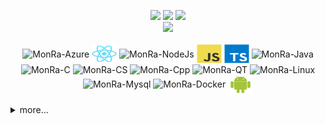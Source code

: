 <!--Hello
<h2><img src="https://emojis.slackmojis.com/emojis/images/1531849430/4246/blob-sunglasses.gif?1531849430" width="30"/> Hi There👋 , I'm MonRá! <img src="https://media.giphy.com/media/12oufCB0MyZ1Go/giphy.gif" width="50"><img src="https://i.giphy.com/9KawrQzIwdAYg.webp" width="50"></h2>
-->

<div>
  </p>
  <div align="center">
   <a href="https://www.facebook.com/ramon.chaib" target="_blank"><img src="https://img.shields.io/badge/-Facebook-%230077B5?style=for-the-badge&logo=facebook&logoColor=white" target="_blank"></a> 
  <a href="https://www.instagram.com/monrapps/" target="_blank"><img src="https://img.shields.io/badge/-Instagram-%23E4405F?style=for-the-badge&logo=instagram&logoColor=white" target="_blank"></a>
  <a href="https://www.linkedin.com/in/ramon-chaib-27007635/" target="_blank"><img src="https://img.shields.io/badge/-LinkedIn-%230077B5?style=for-the-badge&logo=linkedin&logoColor=white" target="_blank"></a>   
</div>

<div align="center">
  <img src="https://i.giphy.com/MM0Jrc8BHKx3y.webp">
</div>
  
 <div style="display: inline_block" align="center"><br>
  <img align="center" alt="MonRa-Azure" height="30" width="40" src="https://cdn.jsdelivr.net/gh/devicons/devicon/icons/azure/azure-original.svg">
  <img align="center" alt="MonRa-React" height="30" width="40" src="https://raw.githubusercontent.com/devicons/devicon/master/icons/react/react-original.svg">
  <img align="center" alt="MonRa-NodeJs" height="30" width="40" src="https://cdn.jsdelivr.net/gh/devicons/devicon/icons/nodejs/nodejs-original.svg">
  <img align="center" alt="MonRa-Js" height="30" width="40" src="https://raw.githubusercontent.com/devicons/devicon/master/icons/javascript/javascript-original.svg">     <img align="center" alt="MonRa-Ts" height="30" width="40" src="https://raw.githubusercontent.com/devicons/devicon/master/icons/typescript/typescript-original.svg">
  <img align="center" alt="MonRa-Java" height="30" width="40" src="https://cdn.jsdelivr.net/gh/devicons/devicon/icons/java/java-original.svg">
  <img align="center" alt="MonRa-C" height="30" width="40" src="https://cdn.jsdelivr.net/gh/devicons/devicon/icons/c/c-original.svg">
  <img align="center" alt="MonRa-CS" height="30" width="40" src="https://cdn.jsdelivr.net/gh/devicons/devicon/icons/csharp/csharp-original.svg">
  <img align="center" alt="MonRa-Cpp" height="30" width="40" src="https://cdn.jsdelivr.net/gh/devicons/devicon/icons/cplusplus/cplusplus-original.svg">
  <img align="center" alt="MonRa-QT" height="30" width="40" src="https://cdn.jsdelivr.net/gh/devicons/devicon/icons/qt/qt-original.svg">
  <img align="center" alt="MonRa-Linux" height="30" width="40" src="https://cdn.jsdelivr.net/gh/devicons/devicon/icons/linux/linux-original.svg">
  <img align="center" alt="MonRa-Mysql" height="30" width="40" src="https://cdn.jsdelivr.net/gh/devicons/devicon/icons/mysql/mysql-original.svg">
  <img align="center" alt="MonRa-Docker" height="30" width="40" src="https://cdn.jsdelivr.net/gh/devicons/devicon/icons/docker/docker-original.svg">  
  <img align="center" alt="MonRa-Android" height="30" width="40" src="https://github.com/devicons/devicon/blob/master/icons/android/android-original.svg">
  
</div>
</a>

</br>
<!--
[![github activity graph](https://activity-graph.herokuapp.com/graph?username=monrapps&theme=chartreuse-dark)](https://github.com/monrapps/)
-->
<div>
<details>
      <summary>more...</summary>
      
<!--
### <img src="https://media.giphy.com/media/VgCDAzcKvsR6OM0uWg/giphy.gif" width="50"> A little more about me...  

```javascript
const monra = {
    pronouns: "He" | "Him",
    code: ["any"],
    askMeAbout: ["any"],
    technologies: {
        backEnd: {
            js: ["any"],
        },
        mobileApp: {
            native: ["Android Development"]
        },
        devOps: ["AWS", "Docker🐳", "Route53", "Nginx"],
        databases: ["mongo", "MySql", "sqlite"],
        misc: ["Firebase", "Socket.IO", "selenium", "open-cv", "php", "SuiteApp"]
    },
    architecture: ["Serverless Architecture", "Progressive web applications", "Single page applications"],
    currentFocus: "Building Robots to ease opertations",
    funFact: "There are two ways to write error-free programs; only the third one works"
};
```
-->

---
<!--START_SECTION:waka-->
![Code Time](http://img.shields.io/badge/Code%20Time-1%2C290%20hrs%2055%20mins-blue)

![Profile Views](http://img.shields.io/badge/Profile%20Views-0-blue)

![Lines of code](https://img.shields.io/badge/From%20Hello%20World%20I%27ve%20Written-4.9%20million%20lines%20of%20code-blue)

**🐱 My GitHub Data** 

> 📦 74.5 kB Used in GitHub's Storage 
 > 
> 🏆 3,933 Contributions in the Year 2025
 > 
> 🚫 Not Opted to Hire
 > 
> 📜 25 Public Repositories 
 > 
> 🔑 22 Private Repositories 
 > 
**I'm an Early 🐤** 

```text
🌞 Morning                9739 commits        ████████░░░░░░░░░░░░░░░░░   31.98 % 
🌆 Daytime                12885 commits       ███████████░░░░░░░░░░░░░░   42.31 % 
🌃 Evening                4317 commits        ████░░░░░░░░░░░░░░░░░░░░░   14.18 % 
🌙 Night                  3510 commits        ███░░░░░░░░░░░░░░░░░░░░░░   11.53 % 
```
📅 **I'm Most Productive on Thursday** 

```text
Monday                   5579 commits        █████░░░░░░░░░░░░░░░░░░░░   18.32 % 
Tuesday                  5658 commits        █████░░░░░░░░░░░░░░░░░░░░   18.58 % 
Wednesday                5801 commits        █████░░░░░░░░░░░░░░░░░░░░   19.05 % 
Thursday                 6566 commits        █████░░░░░░░░░░░░░░░░░░░░   21.56 % 
Friday                   4269 commits        ████░░░░░░░░░░░░░░░░░░░░░   14.02 % 
Saturday                 1463 commits        █░░░░░░░░░░░░░░░░░░░░░░░░   04.80 % 
Sunday                   1115 commits        █░░░░░░░░░░░░░░░░░░░░░░░░   03.66 % 
```


📊 **This Week I Spent My Time On** 

```text
🕑︎ Time Zone: America/Sao_Paulo

💬 Programming Languages: 
Other                    1 hr 3 mins         ██████████░░░░░░░░░░░░░░░   38.96 % 
Markdown                 1 hr 1 min          █████████░░░░░░░░░░░░░░░░   37.98 % 
YAML                     16 mins             ███░░░░░░░░░░░░░░░░░░░░░░   10.04 % 
Makefile                 12 mins             ██░░░░░░░░░░░░░░░░░░░░░░░   07.92 % 
Python                   4 mins              █░░░░░░░░░░░░░░░░░░░░░░░░   02.65 % 

🔥 Editors: 
VS Code                  2 hrs 42 mins       █████████████████████████   100.00 % 

🐱‍💻 Projects: 
Unknown Project          1 hr 53 mins        █████████████████░░░░░░░░   69.83 % 
sentinai-watchdog        15 mins             ██░░░░░░░░░░░░░░░░░░░░░░░   09.33 % 
wlm-infra                12 mins             ██░░░░░░░░░░░░░░░░░░░░░░░   07.74 % 
zmqslip                  10 mins             ██░░░░░░░░░░░░░░░░░░░░░░░   06.51 % 
godaddy-cert-updater     4 mins              █░░░░░░░░░░░░░░░░░░░░░░░░   02.85 % 

💻 Operating System: 
Windows                  1 hr 56 mins        ██████████████████░░░░░░░   71.42 % 
WSL                      46 mins             ███████░░░░░░░░░░░░░░░░░░   28.58 % 
```

**I Mostly Code in C++** 

```text
C                        17 repos            █████░░░░░░░░░░░░░░░░░░░░   18.09 % 
Python                   13 repos            ███░░░░░░░░░░░░░░░░░░░░░░   13.83 % 
JavaScript               9 repos             ██░░░░░░░░░░░░░░░░░░░░░░░   09.57 % 
HTML                     7 repos             ██░░░░░░░░░░░░░░░░░░░░░░░   07.45 % 
Shell                    6 repos             ██░░░░░░░░░░░░░░░░░░░░░░░   06.38 % 
```



**Timeline**

![Lines of Code chart](https://raw.githubusercontent.com/monrapps/monrapps/master/assets/bar_graph.png)


 Last Updated on 08/09/2025 09:06:22 UTC
<!--END_SECTION:waka-->
